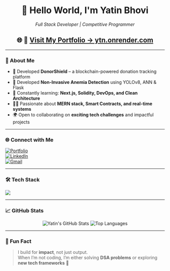<h1 align="center">👋 Hello World, I'm Yatin Bhovi</h1>

<p align="center"><em>Full Stack Developer | Competitive Programmer</em></p>

<h2 align="center">🌐 🚀 <a href="https://ytn.onrender.com/" target="_blank"><b>Visit My Portfolio → ytn.onrender.com</b></a></h2>

---

### 🚀 About Me

- 🔭 Developed **DonorShield** – a blockchain-powered donation tracking platform  
- 🧪 Developed **Non-Invasive Anemia Detection** using YOLOv8, ANN & Flask  
- 🧠 Constantly learning: **Next.js, Solidity, DevOps, and Clean Architecture**  
- 👨‍💻 Passionate about **MERN stack, Smart Contracts, and real-time systems**  
- 🌍 Open to collaborating on **exciting tech challenges** and impactful projects  

---

### 🌐 Connect with Me  

[![Portfolio](https://img.shields.io/badge/-Portfolio-000000?style=for-the-badge&logo=vercel&logoColor=white)](https://ytn.onrender.com/)  
[![LinkedIn](https://img.shields.io/badge/-LinkedIn-0077B5?style=for-the-badge&logo=linkedin&logoColor=white)](https://linkedin.com/in/yatin-bhovi-85b63126a/)  
[![Gmail](https://img.shields.io/badge/-Email-D14836?style=for-the-badge&logo=gmail&logoColor=white)](mailto:yatinbhovi144@gmail.com)  

---

### 🛠 Tech Stack  

<p align="left">
  <img src="https://skillicons.dev/icons?i=html,css,js,react,nodejs,express,mongodb,nextjs,java,cpp,python,git,vscode,solidity" />
</p>

---

### 📈 GitHub Stats  

<p align="center">
  <img src="https://github-readme-stats.vercel.app/api?username=07Yatin&show_icons=true&theme=github_dark" alt="Yatin's GitHub Stats" />
  <img src="https://github-readme-stats.vercel.app/api/top-langs/?username=07Yatin&layout=compact&theme=github_dark" alt="Top Languages" />
</p>

---

### 🧩 Fun Fact  

> I build for **impact**, not just output.  
> When I’m not coding, I’m either solving **DSA problems** or exploring **new tech frameworks** 🚀  

